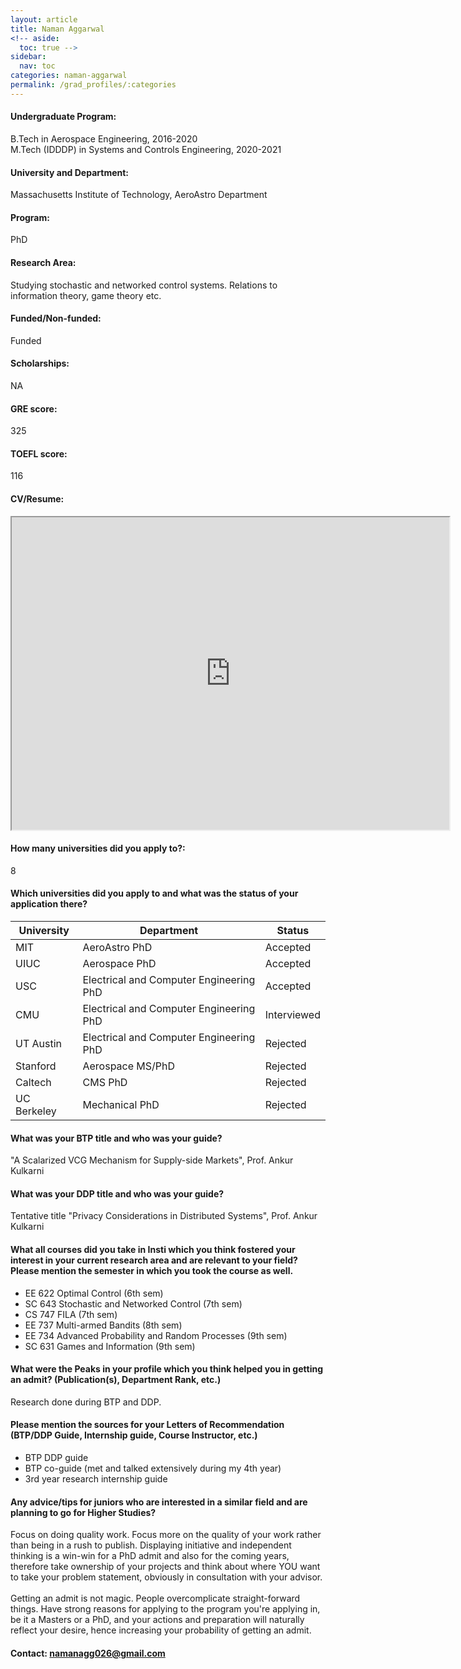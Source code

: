 ```yaml
---
layout: article
title: Naman Aggarwal
<!-- aside:
  toc: true -->
sidebar:
  nav: toc
categories: naman-aggarwal
permalink: /grad_profiles/:categories
---
```


<!-- # Hi, this is the page for Naman.  -->

<!-- Write Program if different from Btech Aero-->
#### Undergraduate Program:
B.Tech in Aerospace Engineering, 2016-2020
<br>
M.Tech (IDDDP) in Systems and Controls Engineering, 2020-2021

#### University and Department: 
Massachusetts Institute of Technology, AeroAstro Department

#### Program:
PhD
#### Research Area: 
Studying stochastic and networked control systems. Relations to information theory, game theory etc.

#### Funded/Non-funded:
Funded

#### Scholarships:
NA

#### GRE score:
325

#### TOEFL score: 
116

#### CV/Resume:

<iframe src="https://drive.google.com/file/d/1KZ6YpHgc2CY6pd-WIOnMrfC4e4ZTcazd/preview" width="700" height="500" allow="autoplay"></iframe>

#### How many universities did you apply to?: 
8
#### Which universities did you apply to and what was the status of your application there? 

| University | Department | Status | 
| -----------|------------|--------|
| MIT        | AeroAstro PhD       | Accepted   |
| UIUC        | Aerospace PhD       | Accepted   |
| USC        | Electrical and Computer Engineering PhD     | Accepted   |
| CMU        | Electrical and Computer Engineering PhD       | Interviewed   |
| UT Austin        | Electrical and Computer Engineering PhD     | Rejected   |
| Stanford         | Aerospace MS/PhD     | Rejected   |
| Caltech         |  CMS PhD   | Rejected   |
| UC Berkeley         | Mechanical PhD  | Rejected   |

#### What was your BTP title and who was your guide?
"A Scalarized VCG Mechanism for Supply-side Markets", Prof. Ankur Kulkarni

#### What was your DDP title and who was your guide?
Tentative title "Privacy Considerations in Distributed Systems", Prof. Ankur Kulkarni

#### What all courses did you take in Insti which you think fostered your interest in your current research area and are relevant to your field? Please mention the semester in which you took the course as well.
* EE 622 Optimal Control (6th sem)
* SC 643 Stochastic and Networked Control (7th sem)
* CS 747 FILA (7th sem)
* EE 737 Multi-armed Bandits (8th sem)
* EE 734 Advanced Probability and Random Processes (9th sem)
* SC 631 Games and Information (9th sem)

#### What were the Peaks in your profile which you think helped you in getting an admit? (Publication(s), Department Rank, etc.)
Research done during BTP and DDP.

#### Please mention the sources for your Letters of Recommendation (BTP/DDP Guide, Internship guide, Course Instructor, etc.)
* BTP DDP guide
* BTP co-guide (met and talked extensively during my 4th year)
* 3rd year research internship guide

#### Any advice/tips for juniors who are interested in a similar field and are planning to go for Higher Studies?
Focus on doing quality work. Focus more on the quality of your work rather than being in a rush to publish. Displaying initiative and independent thinking is a win-win for a PhD admit and also for the coming years, therefore take ownership of your projects and think about where YOU want to take your problem statement, obviously in consultation with your advisor.
<br>
<br>
Getting an admit is not magic. People overcomplicate straight-forward things. Have strong reasons for applying to the program you're applying in, be it a Masters or a PhD, and your actions and preparation will naturally reflect your desire, hence increasing your probability of getting an admit.

#### Contact: [namanagg026@gmail.com](mailto:namanagg026@gmail.com)